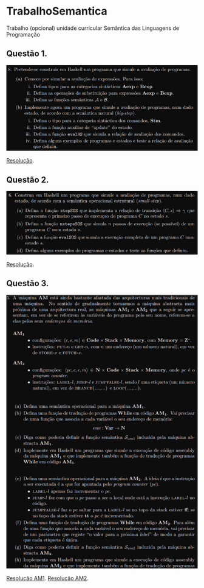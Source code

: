 # TrabalhoSemantica
Trabalho (opcional) unidade curricular Semântica das Linguagens de Programação

## Questão 1.
<img src="https://github.com/hf97/TrabalhoSemantica/blob/main/ficha1.png" width="550">

[Resolução](https://github.com/hf97/TrabalhoSemantica/blob/main/ficha1.hs).

## Questão 2.
<img src="https://github.com/hf97/TrabalhoSemantica/blob/main/ficha2.png" width="550">

[Resolução](https://github.com/hf97/TrabalhoSemantica/blob/main/ficha2.hs).

## Questão 3.
<img src="https://github.com/hf97/TrabalhoSemantica/blob/main/ficha3.png" width="550">

[Resolução AM1](https://github.com/hf97/TrabalhoSemantica/blob/main/ficha3_AM1.hs).
[Resolução AM2](https://github.com/hf97/TrabalhoSemantica/blob/main/ficha3_AM1.hs).
